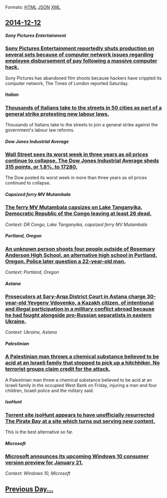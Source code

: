 
Formats: [HTML](2014/12/12/index.html)  [JSON](2014/12/12/index.json)  [XML](2014/12/12/index.xml)  

## [2014-12-12](/news/2014/12/12/index.md)

##### Sony Pictures Entertainment
### [Sony Pictures Entertainment reportedly shuts production on several sets because of computer network issues regarding employee disbursement of pay following a massive computer hack. ](/news/2014/12/12/sony-pictures-entertainment-reportedly-shuts-production-on-several-sets-because-of-computer-network-issues-regarding-employee-disbursement-o.md)
Sony Pictures has abandoned film shoots because hackers have crippled its computer network, The Times of London reported Saturday.

##### Italian
### [Thousands of Italians take to the streets in 50 cities as part of a general strike protesting new labour laws. ](/news/2014/12/12/thousands-of-italians-take-to-the-streets-in-50-cities-as-part-of-a-general-strike-protesting-new-labour-laws.md)
Thousands of Italians take to the streets to join a general strike against the government&#039;s labour law reforms.

##### Dow Jones Industrial Average
### [Wall Street sees its worst week in three years as oil prices continue to collapse. The Dow Jones Industrial Average sheds 315 points, or 1.8%, to 17280. ](/news/2014/12/12/wall-street-sees-its-worst-week-in-three-years-as-oil-prices-continue-to-collapse-the-dow-jones-industrial-average-sheds-315-points-or-1-8.md)
The Dow posted its worst week in more than three years as oil prices continued to collapse.

##### Capsized ferry MV Mutambala
### [The ferry MV Mutambala capsizes on Lake Tanganyika, Democratic Republic of the Congo leaving at least 26 dead. ](/news/2014/12/12/the-ferry-mv-mutambala-capsizes-on-lake-tanganyika-democratic-republic-of-the-congo-leaving-at-least-26-dead.md)
_Context: DR Congo, Lake Tanganyika, capsized ferry MV Mutambala_

##### Portland, Oregon
### [An unknown person shoots four people outside of Rosemary Anderson High School, an alternative high school in Portland, Oregon. Police later question a 22-year-old man. ](/news/2014/12/12/an-unknown-person-shoots-four-people-outside-of-rosemary-anderson-high-school-an-alternative-high-school-in-portland-oregon-police-later.md)
_Context: Portland, Oregon_

##### Astana
### [Prosecutors at Sary-Arqa District Court in Astana charge 30-year-old Yevgeny Vdovenko, a Kazakh citizen, of intentional and illegal participation in a military conflict abroad because he had fought alongside pro-Russian separatists in eastern Ukraine. ](/news/2014/12/12/prosecutors-at-sary-arqa-district-court-in-astana-charge-30-year-old-yevgeny-vdovenko-a-kazakh-citizen-of-intentional-and-illegal-particip.md)
_Context: Ukraine, Astana_

##### Palestinian
### [A Palestinian man throws a chemical substance believed to be acid at an Israeli family that stopped to pick up a hitchhiker. No terrorist groups claim credit for the attack. ](/news/2014/12/12/a-palestinian-man-throws-a-chemical-substance-believed-to-be-acid-at-an-israeli-family-that-stopped-to-pick-up-a-hitchhiker-no-terrorist-gr.md)
A Palestinian man threw a chemical substance believed to be acid at an Israeli family in the occupied West Bank on Friday, injuring a man and four children, Israeli police and the military said.

##### IsoHunt
### [Torrent site isoHunt appears to have unofficially resurrected The Pirate Bay at a site which turns out serving new content. ](/news/2014/12/12/torrent-site-isohunt-appears-to-have-unofficially-resurrected-the-pirate-bay-at-a-site-which-turns-out-serving-new-content.md)
This is the best alternative so far.

##### Microsoft
### [Microsoft announces its upcoming Windows 10 consumer version preview for January 21. ](/news/2014/12/12/microsoft-announces-its-upcoming-windows-10-consumer-version-preview-for-january-21.md)
_Context: Windows 10, Microsoft_

## [Previous Day...](/news/2014/12/11/index.md)

